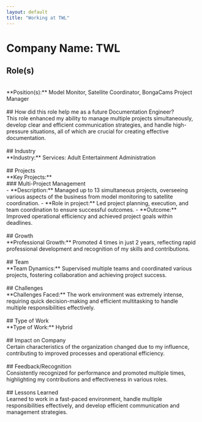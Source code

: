 ```yaml
---
layout: default
title: "Working at TWL"
---
```


# Company Name: TWL

## Role(s)
<br>
**Position(s):** Model Monitor, Satellite Coordinator, BongaCams Project Manager
<br>
<br>
## How did this role help me as a future Documentation Engineer?
<br>
This role enhanced my ability to manage multiple projects simultaneously, develop clear and efficient communication strategies, and handle high-pressure situations, all of which are crucial for creating effective documentation.
<br>
<br>
## Industry
<br>
**Industry:** Services: Adult Entertainment Administration
<br>
<br>
## Projects
<br>
**Key Projects:**
<br>
### Multi-Project Management
<br>
- **Description:** Managed up to 13 simultaneous projects, overseeing various aspects of the business from model monitoring to satellite coordination.  
- **Role in project:** Led project planning, execution, and team coordination to ensure successful outcomes.  
- **Outcome:** Improved operational efficiency and achieved project goals within deadlines.
<br>
<br>
## Growth
<br>
**Professional Growth:**  
Promoted 4 times in just 2 years, reflecting rapid professional development and recognition of my skills and contributions.
<br>
<br>
## Team
<br>
**Team Dynamics:**  
Supervised multiple teams and coordinated various projects, fostering collaboration and achieving project success.
<br>
<br>
## Challenges
<br>
**Challenges Faced:**  
The work environment was extremely intense, requiring quick decision-making and efficient multitasking to handle multiple responsibilities effectively.
<br>
<br>
## Type of Work
<br>
**Type of Work:** Hybrid
<br>
<br>
## Impact on Company
<br>
Certain characteristics of the organization changed due to my influence, contributing to improved processes and operational efficiency.
<br>
<br>
## Feedback/Recognition
<br>
Consistently recognized for performance and promoted multiple times, highlighting my contributions and effectiveness in various roles.
<br>
<br>
## Lessons Learned
<br>
Learned to work in a fast-paced environment, handle multiple responsibilities effectively, and develop efficient communication and management strategies.
